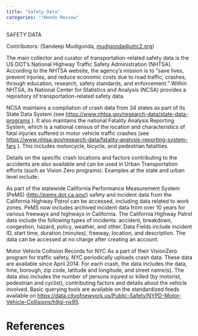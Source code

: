 ```yaml
---
title: "Safety Data"
categories: "!Needs Review"
---
```


SAFETY DATA

Contributors:
(Sandeep Mudigonda, mudigonda@utrc2.org)

The main collector and curator of transportation-related safety data is the US DOT’s National Highway Traffic Safety Administration (NHTSA). According to the NHTSA website, the agency’s mission is to “save lives, prevent injuries, and reduce economic costs due to road traffic, crashes, through education, research, safety standards, and enforcement.” Within NHTSA, its National Center for Statistics and Analysis (NCSA) provides a repository of transportation-related safety data.

NCSA maintains a compilation of crash data from 34 states as part of its State Data System (see <https://www.nhtsa.gov/research-data/state-data-programs> ). It also maintains the national Fatality Analysis Reporting System, which is a national census of the location and characteristics of fatal injuries suffered in motor vehicle traffic crashes (see <https://www.nhtsa.gov/research-data/fatality-analysis-reporting-system-fars> ). This includes motorcycle, bicycle, and pedestrian fatalities.

Details on the specific crash locations and factors contributing to the accidents are also available and can be used in Urban Transportation efforts (such as Vision Zero programs). Examples at the state and urban level include:

As part of the statewide California Performance Measurement System (PeMS) (http://pems.dot.ca.gov/) safety and incident data from the California Highway Patrol can be accessed, including data related to work zones. PeMS now includes archived incident data from over 10 years for various freeways and highways in California. The California Highway Patrol data include the following types of incidents: accident, breakdown, congestion, hazard, policy, weather, and other. Data Fields include incident ID, start time, duration (minutes), freeway, location, and description. The data can be accessed at no charge after creating an account.

Motor Vehicle Collision Records for NYC
As a part of their VisionZero program for traffic safety, NYC periodically uploads crash data. These data are available since April 2014. For each crash, the data includes the data, time, borough, zip code, latitude and longitude, and street name(s). The data also includes the number of persons injured or killed (by motorist, pedestrian and cyclist), contributing factors and details about the vehicle involved. Basic querying tools are available on the standardized feeds available on <https://data.cityofnewyork.us/Public-Safety/NYPD-Motor-Vehicle-Collisions/h9gi-nx95>.

References
==========

